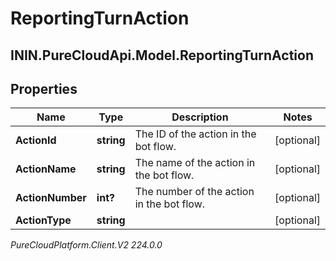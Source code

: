 # ReportingTurnAction

## ININ.PureCloudApi.Model.ReportingTurnAction

## Properties

|Name | Type | Description | Notes|
|------------ | ------------- | ------------- | -------------|
| **ActionId** | **string** | The ID of the action in the bot flow. | [optional] |
| **ActionName** | **string** | The name of the action in the bot flow. | [optional] |
| **ActionNumber** | **int?** | The number of the action in the bot flow. | [optional] |
| **ActionType** | **string** |  | [optional] |



_PureCloudPlatform.Client.V2 224.0.0_
